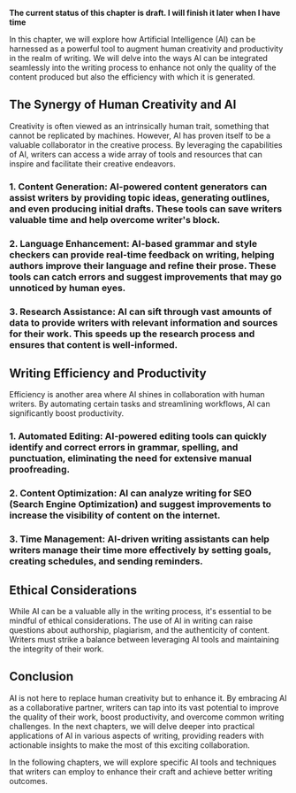 **The current status of this chapter is draft. I will finish it later when I have time**

In this chapter, we will explore how Artificial Intelligence (AI) can be harnessed as a powerful tool to augment human creativity and productivity in the realm of writing. We will delve into the ways AI can be integrated seamlessly into the writing process to enhance not only the quality of the content produced but also the efficiency with which it is generated.

The Synergy of Human Creativity and AI
--------------------------------------

Creativity is often viewed as an intrinsically human trait, something that cannot be replicated by machines. However, AI has proven itself to be a valuable collaborator in the creative process. By leveraging the capabilities of AI, writers can access a wide array of tools and resources that can inspire and facilitate their creative endeavors.

### 1. **Content Generation**: AI-powered content generators can assist writers by providing topic ideas, generating outlines, and even producing initial drafts. These tools can save writers valuable time and help overcome writer's block.

### 2. **Language Enhancement**: AI-based grammar and style checkers can provide real-time feedback on writing, helping authors improve their language and refine their prose. These tools can catch errors and suggest improvements that may go unnoticed by human eyes.

### 3. **Research Assistance**: AI can sift through vast amounts of data to provide writers with relevant information and sources for their work. This speeds up the research process and ensures that content is well-informed.

Writing Efficiency and Productivity
-----------------------------------

Efficiency is another area where AI shines in collaboration with human writers. By automating certain tasks and streamlining workflows, AI can significantly boost productivity.

### 1. **Automated Editing**: AI-powered editing tools can quickly identify and correct errors in grammar, spelling, and punctuation, eliminating the need for extensive manual proofreading.

### 2. **Content Optimization**: AI can analyze writing for SEO (Search Engine Optimization) and suggest improvements to increase the visibility of content on the internet.

### 3. **Time Management**: AI-driven writing assistants can help writers manage their time more effectively by setting goals, creating schedules, and sending reminders.

Ethical Considerations
----------------------

While AI can be a valuable ally in the writing process, it's essential to be mindful of ethical considerations. The use of AI in writing can raise questions about authorship, plagiarism, and the authenticity of content. Writers must strike a balance between leveraging AI tools and maintaining the integrity of their work.

Conclusion
----------

AI is not here to replace human creativity but to enhance it. By embracing AI as a collaborative partner, writers can tap into its vast potential to improve the quality of their work, boost productivity, and overcome common writing challenges. In the next chapters, we will delve deeper into practical applications of AI in various aspects of writing, providing readers with actionable insights to make the most of this exciting collaboration.

In the following chapters, we will explore specific AI tools and techniques that writers can employ to enhance their craft and achieve better writing outcomes.
